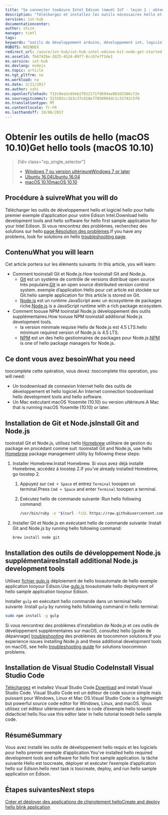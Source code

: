 ```yaml
---
title: "Se connecter tooAzure Intel Edison (nœud) IoT - leçon 1 : obtenir les outils (macOS) | Documents Microsoft"
description: "Téléchargez et installez les outils nécessaires hello et des logiciels pour hello premier exemple d’application pour Edison sur macOS."
services: iot-hub
documentationcenter: 
author: shizn
manager: timtl
tags: 
keywords: "outils de développement arduino, développement iot, logiciel iot, logiciel internet des objets, installer git sur mac, installer node js mac"
ROBOTS: NOINDEX
redirect_url: /azure/iot-hub/iot-hub-intel-edison-kit-node-get-started
ms.assetid: fb6742be-2825-4524-89f7-8ccb7e7f1de1
ms.service: iot-hub
ms.devlang: nodejs
ms.topic: article
ms.tgt_pltfrm: na
ms.workload: na
ms.date: 3/21/2017
ms.author: xshi
ms.openlocfilehash: f32c0ea3c69eb2f912171fd694ae883d2586c72e
ms.sourcegitcommit: 523283cc1b3c37c428e77850964dc1c33742c5f0
ms.translationtype: MT
ms.contentlocale: fr-FR
ms.lasthandoff: 10/06/2017
---
```

# <a name="get-hello-tools-macos-1010"></a><span data-ttu-id="2d16b-104">Obtenir les outils de hello (macOS 10.10)</span><span class="sxs-lookup"><span data-stu-id="2d16b-104">Get hello tools (macOS 10.10)</span></span>
> [!div class="op_single_selector"]
> * <span data-ttu-id="2d16b-105">[Windows 7 ou version ultérieure][windows]</span><span class="sxs-lookup"><span data-stu-id="2d16b-105">[Windows 7 or later][windows]</span></span>
> * <span data-ttu-id="2d16b-106">[Ubuntu 16.04][ubuntu]</span><span class="sxs-lookup"><span data-stu-id="2d16b-106">[Ubuntu 16.04][ubuntu]</span></span>
> * <span data-ttu-id="2d16b-107">[macOS 10.10][macos]</span><span class="sxs-lookup"><span data-stu-id="2d16b-107">[macOS 10.10][macos]</span></span>

## <a name="what-you-will-do"></a><span data-ttu-id="2d16b-108">Procédure à suivre</span><span class="sxs-lookup"><span data-stu-id="2d16b-108">What you will do</span></span>
<span data-ttu-id="2d16b-109">Télécharger les outils de développement hello et logiciel hello pour hello premier exemple d’application pour votre Edison Intel.</span><span class="sxs-lookup"><span data-stu-id="2d16b-109">Download hello development tools and hello software for hello first sample application for your Intel Edison.</span></span> <span data-ttu-id="2d16b-110">Si vous rencontrez des problèmes, recherchez des solutions sur hello [page Résolution des problèmes][troubleshooting].</span><span class="sxs-lookup"><span data-stu-id="2d16b-110">If you have any problems, look for solutions on hello [troubleshooting page][troubleshooting].</span></span>

## <a name="what-you-will-learn"></a><span data-ttu-id="2d16b-111">Contenu</span><span class="sxs-lookup"><span data-stu-id="2d16b-111">What you will learn</span></span>
<span data-ttu-id="2d16b-112">Cet article portera sur les éléments suivants :</span><span class="sxs-lookup"><span data-stu-id="2d16b-112">In this article, you will learn:</span></span>

* <span data-ttu-id="2d16b-113">Comment tooinstall Git et Node.js.</span><span class="sxs-lookup"><span data-stu-id="2d16b-113">How tooinstall Git and Node.js.</span></span>
  * <span data-ttu-id="2d16b-114">[Git](https://git-scm.com) est un système de contrôle de versions distribué open source très populaire.</span><span class="sxs-lookup"><span data-stu-id="2d16b-114">[Git](https://git-scm.com) is an open source distributed version control system.</span></span> <span data-ttu-id="2d16b-115">exemple d’application Hello pour cet article est stockée sur Git.</span><span class="sxs-lookup"><span data-stu-id="2d16b-115">hello sample application for this article is stored on Git.</span></span>
  * <span data-ttu-id="2d16b-116">[Node.js](https://nodejs.org/en/) est un runtime JavaScript avec un écosystème de packages riche.</span><span class="sxs-lookup"><span data-stu-id="2d16b-116">[Node.js](https://nodejs.org/en/) is a JavaScript runtime with a rich package ecosystem.</span></span>
* <span data-ttu-id="2d16b-117">Comment toouse NPM tooinstall Node.js développement des outils supplémentaires.</span><span class="sxs-lookup"><span data-stu-id="2d16b-117">How toouse NPM tooinstall additional Node.js development tools.</span></span>
  * <span data-ttu-id="2d16b-118">la version minimale requise Hello de Node.js est 4.5 LTS.</span><span class="sxs-lookup"><span data-stu-id="2d16b-118">hello minimum required version of Node.js is 4.5 LTS.</span></span>
  * <span data-ttu-id="2d16b-119">[NPM](https://www.npmjs.com) est un des hello gestionnaires de packages pour Node.js.</span><span class="sxs-lookup"><span data-stu-id="2d16b-119">[NPM](https://www.npmjs.com) is one of hello package managers for Node.js.</span></span>

## <a name="what-you-need"></a><span data-ttu-id="2d16b-120">Ce dont vous avez besoin</span><span class="sxs-lookup"><span data-stu-id="2d16b-120">What you need</span></span>
<span data-ttu-id="2d16b-121">toocomplete cette opération, vous devez :</span><span class="sxs-lookup"><span data-stu-id="2d16b-121">toocomplete this operation, you will need:</span></span>
* <span data-ttu-id="2d16b-122">Un toodownload de connexion Internet hello des outils de développement et hello logiciel.</span><span class="sxs-lookup"><span data-stu-id="2d16b-122">An Internet connection toodownload hello development tools and hello software.</span></span>
* <span data-ttu-id="2d16b-123">Un Mac exécutant macOS Yosemite (10.10) ou version ultérieure.</span><span class="sxs-lookup"><span data-stu-id="2d16b-123">A Mac that is running macOS Yosemite (10.10) or later.</span></span>

## <a name="install-git-and-nodejs"></a><span data-ttu-id="2d16b-124">Installation de Git et Node.js</span><span class="sxs-lookup"><span data-stu-id="2d16b-124">Install Git and Node.js</span></span>
<span data-ttu-id="2d16b-125">tooinstall Git et Node.js, utilisez hello [Homebrew](http://brew.sh) utilitaire de gestion du package en procédant comme suit :</span><span class="sxs-lookup"><span data-stu-id="2d16b-125">tooinstall Git and Node.js, use hello [Homebrew](http://brew.sh) package management utility by following these steps:</span></span>

1. <span data-ttu-id="2d16b-126">Installer Homebrew.</span><span class="sxs-lookup"><span data-stu-id="2d16b-126">Install Homebrew.</span></span> <span data-ttu-id="2d16b-127">Si vous avez déjà installé Homebrew, accédez à toostep 2.</span><span class="sxs-lookup"><span data-stu-id="2d16b-127">If you've already installed Homebrew, go toostep 2.</span></span>

   1. <span data-ttu-id="2d16b-128">Appuyez sur `Cmd + Space` et entrez `Terminal` tooopen un terminal.</span><span class="sxs-lookup"><span data-stu-id="2d16b-128">Press `Cmd + Space` and enter `Terminal` tooopen a terminal.</span></span>
   2. <span data-ttu-id="2d16b-129">Exécutez hello de commande suivante :</span><span class="sxs-lookup"><span data-stu-id="2d16b-129">Run hello following command:</span></span>

      ```bash
      /usr/bin/ruby -e "$(curl -fsSL https://raw.githubusercontent.com/Homebrew/install/master/install)"
      ```
2. <span data-ttu-id="2d16b-130">Installer Git et Node.js en exécutant hello de commande suivante :</span><span class="sxs-lookup"><span data-stu-id="2d16b-130">Install Git and Node.js by running hello following command:</span></span>

   ```bash
   brew install node git
   ```

## <a name="install-additional-nodejs-development-tools"></a><span data-ttu-id="2d16b-131">Installation des outils de développement Node.js supplémentaires</span><span class="sxs-lookup"><span data-stu-id="2d16b-131">Install additional Node.js development tools</span></span>
<span data-ttu-id="2d16b-132">Utilisez [fichier gulp.js](http://gulpjs.com) déploiement de hello tooautomate de hello exemple application tooyour Edison.</span><span class="sxs-lookup"><span data-stu-id="2d16b-132">Use [gulp.js](http://gulpjs.com) tooautomate hello deployment of hello sample application tooyour Edison.</span></span>

<span data-ttu-id="2d16b-133">Installer `gulp` en exécutant hello commande dans un terminal hello suivante :</span><span class="sxs-lookup"><span data-stu-id="2d16b-133">Install `gulp` by running hello following command in hello terminal:</span></span>

```bash
sudo npm install -g gulp
```

<span data-ttu-id="2d16b-134">Si vous rencontrez des problèmes d’installation de Node.js et ces outils de développement supplémentaires sur macOS, consultez hello [guide de dépannage] [ troubleshooting] des problèmes de toocommon solutions.</span><span class="sxs-lookup"><span data-stu-id="2d16b-134">If you experience issues installing Node.js and these additional development tools on macOS, see hello [troubleshooting guide][troubleshooting] for solutions toocommon problems.</span></span>

## <a name="install-visual-studio-code"></a><span data-ttu-id="2d16b-135">Installation de Visual Studio Code</span><span class="sxs-lookup"><span data-stu-id="2d16b-135">Install Visual Studio Code</span></span>
<span data-ttu-id="2d16b-136">[Téléchargez](https://code.visualstudio.com/docs/setup/osx) et installez Visual Studio Code.</span><span class="sxs-lookup"><span data-stu-id="2d16b-136">[Download](https://code.visualstudio.com/docs/setup/osx) and install Visual Studio Code.</span></span> <span data-ttu-id="2d16b-137">Visual Studio Code est un éditeur de code source simple mais puissant pour Windows, Linux et Mac OS.</span><span class="sxs-lookup"><span data-stu-id="2d16b-137">Visual Studio Code is a lightweight but powerful source code editor for Windows, Linux, and macOS.</span></span> <span data-ttu-id="2d16b-138">Vous utilisez cet éditeur ultérieurement dans le code d’exemple hello tooedit didacticiel hello.</span><span class="sxs-lookup"><span data-stu-id="2d16b-138">You use this editor later in hello tutorial tooedit hello sample code.</span></span>

## <a name="summary"></a><span data-ttu-id="2d16b-139">Résumé</span><span class="sxs-lookup"><span data-stu-id="2d16b-139">Summary</span></span>
<span data-ttu-id="2d16b-140">Vous avez installé les outils de développement hello requis et les logiciels pour hello premier exemple d’application.</span><span class="sxs-lookup"><span data-stu-id="2d16b-140">You've installed hello required development tools and software for hello first sample application.</span></span> <span data-ttu-id="2d16b-141">la tâche suivante Hello est toocreate, déployer et exécuter l’exemple d’application hello sur Edison.</span><span class="sxs-lookup"><span data-stu-id="2d16b-141">hello next task is toocreate, deploy, and run hello sample application on Edison.</span></span>

## <a name="next-steps"></a><span data-ttu-id="2d16b-142">Étapes suivantes</span><span class="sxs-lookup"><span data-stu-id="2d16b-142">Next steps</span></span>
<span data-ttu-id="2d16b-143">[Créer et déployer des applications de clignotement hello][create-and-deploy-the-blink-application]</span><span class="sxs-lookup"><span data-stu-id="2d16b-143">[Create and deploy hello blink application][create-and-deploy-the-blink-application]</span></span>
<!-- Images and links -->

[troubleshooting]: iot-hub-intel-edison-kit-node-troubleshooting.md
[create-and-deploy-the-blink-application]: iot-hub-intel-edison-kit-node-lesson1-deploy-blink-app.md
[windows]: iot-hub-intel-edison-kit-node-lesson1-get-the-tools-win32.md
[ubuntu]: iot-hub-intel-edison-kit-node-lesson1-get-the-tools-ubuntu.md
[macos]: iot-hub-intel-edison-kit-node-lesson1-get-the-tools-mac.md
